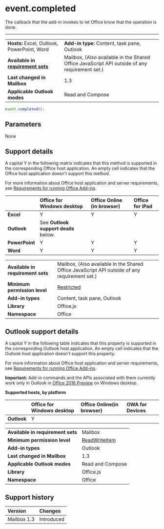 

# event.completed
The callback that the add-in invokes to let Office know that the operation is done.

****

|||
|:-----|:-----|
|**Hosts:** Excel, Outlook, PowerPoint, Word|**Add-in type:** Content, task pane, Outlook|
|**Available in [requirement sets](../../docs/overview/specify-office-hosts-and-api-requirements.md)**|Mailbox, (Also available in the Shared Office JavaScript API outside of any requirement set.)|
|**Last changed in Mailbox**|1.3|
|**Applicable Outlook modes**|Read and Compose|



```js
event.completed();
```


## Parameters

None

## Support details

A capital Y in the following matrix indicates that this method is supported in the corresponding Office host application. An empty cell indicates that the Office host application doesn't support this method.

For more information about Office host application and server requirements, see [Requirements for running Office Add-ins](../../docs/overview/requirements-for-running-office-add-ins.md).

||**Office for Windows desktop**|**Office Online (in browser)**|**Office for iPad**|
|:-----|:-----|:-----|:-----|
|**Excel**|Y|Y|Y|
|**Outlook**|See **Outlook support deails** below. |||
|**PowerPoint**|Y|Y|Y|
|**Word**|Y|Y|Y|

|||
|:-----|:-----|
|**Available in requirement sets**|Mailbox, (Also available in the Shared Office JavaScript API outside of any requirement set.)|
|**Minimum permission level**|[Restricted](../../docs/develop/requesting-permissions-for-api-use-in-content-and-task-pane-add-ins.md)|
|**Add-in types**|Content, task pane, Outlook|
|**Library**|Office.js|
|**Namespace**|Office|



## Outlook support details

A capital Y in the following table indicates that this property is supported in the corresponding Outlook host application. An empty cell indicates that the Outlook host application doesn't support this property.

For more information about Office host application and server requirements, see [Requirements for running Office Add-ins](../../docs/overview/requirements-for-running-office-add-ins.md).

 **Important:** Add-in commands and the APIs associated with them currently work only in Outlook in [Office 2016 Preview](https://products.office.com/en-us/office-2016-preview) on Windows desktop.

**Supported hosts, by platform**

| |**Office for Windows desktop**|**Office Online(in browser)**|**OWA for Devices**|
|:-----|:-----|:-----|:-----|
|**Outlook**|Y|||

|||
|:-----|:-----|
|**Available in requirement sets**|Mailbox|
|**Minimum permission level**|[ReadWriteItem](../../docs/outlook/understanding-outlook-add-in-permissions.md)|
|**Add-in types**|Outlook|
|**Last changed in Mailbox**|1.3|
|**Applicable Outlook modes**|Read and Compose|
|**Library**|Office.js|
|**Namespace**|Office|

## Support history


|**Version**|**Changes**|
|:-----|:-----|
|Mailbox 1.3|Introduced|
